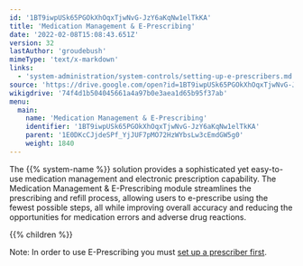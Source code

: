 ```yaml
---
id: '1BT9iwpUSk65PGOkXhOqxTjwNvG-JzY6aKqNw1elTkKA'
title: 'Medication Management & E-Prescribing'
date: '2022-02-08T15:08:43.651Z'
version: 32
lastAuthor: 'groudebush'
mimeType: 'text/x-markdown'
links:
  - 'system-administration/system-controls/setting-up-e-prescribers.md'
source: 'https://drive.google.com/open?id=1BT9iwpUSk65PGOkXhOqxTjwNvG-JzY6aKqNw1elTkKA'
wikigdrive: '74f4d1b504045661a4a97b0e3aea1d65b95f37ab'
menu:
  main:
    name: 'Medication Management & E-Prescribing'
    identifier: '1BT9iwpUSk65PGOkXhOqxTjwNvG-JzY6aKqNw1elTkKA'
    parent: '1E0DKcCJjdeSPf_YjJUF7pMO72HzWYbsLw3cEmdGW5g0'
    weight: 1840
---
```





The {{% system-name %}} solution provides a sophisticated yet easy-to-use medication management and electronic prescription capability. The Medication Management & E-Prescribing module streamlines the prescribing and refill process, allowing users to e-prescribe using the fewest possible steps, all while improving overall accuracy and reducing the opportunities for medication errors and adverse drug reactions. 



{{% children %}}


Note: In order to use E-Prescribing you must [set up a prescriber first](system-administration/system-controls/setting-up-e-prescribers.md). 




